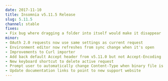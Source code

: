 ```yaml
---
date: 2017-11-10
title: Insomnia v5.11.5 Release
slug: 5.11.5
channel: stable
fixes:
- Fix bug where dragging a folder into itself would make it disappear
minor:
- OAuth 2.0 requests now use same settings as current request
- Environment editor now refreshes from sync change when it's open
- Improvements to Curl importer
- Add back default Accept header from v5.11.0 but not Accept-Encoding 
- New keyboard shortcut to delete active request
- Prompt user to automatically change Content-Type when binary file is selected
- Update documentation links to point to new support website
---
```


